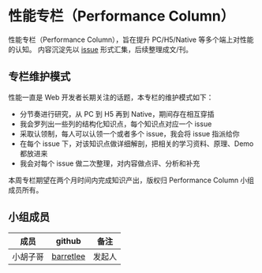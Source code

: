 # 性能专栏（Performance Column）

性能专栏（Performance Column），旨在提升 PC/H5/Native 等多个端上对性能的认知。
内容沉淀先以 [issue](https://github.com/barretlee/performance-column/new) 形式汇集，后续整理成文/刊。

## 专栏维护模式

性能一直是 Web 开发者长期关注的话题，本专栏的维护模式如下：

- 分节奏进行研究，从 PC 到 H5 再到 Native，期间存在相互穿插
- 我会罗列出一些列的结构化知识点，每个知识点对应一个 issue
- 采取认领制，每人可以认领一个或者多个 issue，我会将 issue 指派给你
- 在每个 issue 下，对该知识点做详细解剖，把相关的学习资料、原理、Demo 都放进来
- 我会对每个 issue 做二次整理，对内容做点评、分析和补充

本周专栏期望在两个月时间内完成知识产出，版权归 Performance Column 小组成员所有。

## 小组成员

成员 | github | 备注
----|-----|-----
小胡子哥 |[barretlee](https://github.com/barretlee) | 发起人
